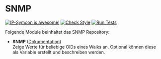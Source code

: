 # SNMP
[![IP-Symcon is awesome!](https://img.shields.io/badge/IP--Symcon-6.2-blue.svg)](https://www.symcon.de)
[![Check Style](https://github.com/symcon/Aktivliste/workflows/Check%20Style/badge.svg)](https://github.com/symcon/SNMP/actions)
[![Run Tests](https://github.com/symcon/Aktivliste/workflows/Run%20Tests/badge.svg)](https://github.com/symcon/SNMP/actions)


Folgende Module beinhaltet das SNMP Repository:

- __SNMP__ ([Dokumentation](https://www.symcon.de/de/service/dokumentation/modulreferenz/snmp))  
	Zeige Werte für beliebige OIDs eines Walks an. Optional können diese als Variable erstellt und beschreiben werden.